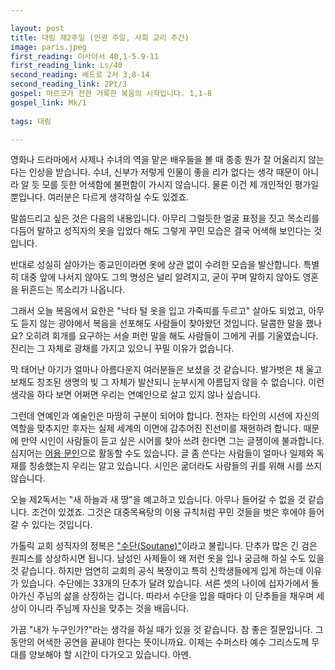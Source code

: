 ```yaml
---

layout: post
title: 대림 제2주일 (인권 주일, 사회 교리 주간)
image: paris.jpeg
first_reading: 이사야서 40,1-5.9-11
first_reading_link: Ls/40
second_reading: 베드로 2서 3,8-14
second_reading_link: 2Pt/3
gospel: 마르코가 전한 거룩한 복음의 시작입니다. 1,1-8
gospel_link: Mk/1
 
tags: 대림

---
```


영화나 드라마에서 사제나 수녀의 역을 맡은 배우들을 볼 때 종종 뭔가 잘 어울리지 않는다는 인상을 받습니다. 수녀, 신부가 저렇게 인물이 좋을 리가 없다는 생각 때문이 아니라 알 듯 모를 듯한 어색함에 불편함이 가시지 않습니다. 물론 이건 제 개인적인 평가일 뿐입니다. 여러분은 다르게 생각하실 수도 있겠죠.

말씀드리고 싶은 것은 다음의 내용입니다. 아무리 그럴듯한 얼굴 표정을 짓고 목소리를 다듬어 말하고 성직자의 옷을 입었다 해도 그렇게 꾸민 모습은 결국 어색해 보인다는 것입니다.

반대로 성실히 살아가는 종교인이라면 옷에 상관 없이 수려한 모습을 발산합니다. 특별히 대중 앞에 나서지 않아도 그의 명성은 널리 알려지고, 굳이 꾸며 말하지 않아도 영혼을 뒤흔드는 목소리가 나옵니다.

그래서 오늘 복음에서 요한은 "낙타 털 옷을 입고 가죽띠를 두르고" 살아도 되었고, 아무도 듣지 않는 광야에서 복음을 선포해도 사람들이 찾아왔던 것입니다. 달콤한 말을 했나요? 오히려 회개를 요구하는 서슬 퍼런 말을 해도 사람들이 그에게 귀를 기울였습니다. 진리는 그 자체로 광채를 가지고 있으니 꾸밀 이유가 없습니다.

막 태어난 아기가 얼마나 아름다운지 여러분들은 보셨을 것 같습니다. 발가벗은 채 울고 보채도 창조된 생명의 빛 그 자체가 발산되니 눈부시게 아름답지 않을 수 없습니다.
이런 생각을 하다 보면 어쩌면 우리는 연예인으로 살고 있지 않나 싶습니다.

그런데 연예인과 예술인은 마땅히 구분이 되어야 합니다. 전자는 타인의 시선에 자신의 역할을 맞추지만 후자는 실제 세계의 이면에 감추어진 진선미를 재현하려 합니다. 때문에 만약 시인이 사람들이 듣고 싶은 시어를 찾아 쓰려 한다면 그는 글쟁이에 불과합니다. 심지어는 <a href="https://encykorea.aks.ac.kr/Article/E0052011">어용 문인</a>으로 활동할 수도 있습니다. 글 좀 쓴다는 사람들이 얼마나 일제와 독재를 칭송했는지 우리는 알고 있습니다. 시인은 굶더라도 사람들의 귀를 위해 시를 쓰지 않습니다.

오늘 제2독서는 "새 하늘과 새 땅"을 예고하고 있습니다. 아무나 들어갈 수 없을 것 같습니다. 조건이 있겠죠. 그것은 대중목욕탕의 이용 규칙처럼 꾸민 것들을 벗은 후에야 들어갈 수 있다는 것입니다.

가톨릭 교회 성직자의 정복은 <a href="https://maria.catholic.or.kr/dictionary/term/term_view.asp?ctxtIdNum=1956&keyword=%EC%88%98%EB%8B%A8&gubun=01">"수단(Soutane)"</a>이라고 불립니다. 단추가 많은 긴 검은 원피스를 상상하시면 됩니다. 남성인 사제들이 왜 저런 옷을 입나 궁금해 하실 수도 있을 것 같습니다. 하지만 엄연히 교회의 공식 복장이고 특히 신학생들에게 입게 하는데 이유가 있습니다. 수단에는 33개의 단추가 달려 있습니다. 서른 셋의 나이에 십자가에서 돌아가신 주님의 삶을 상징하는 겁니다. 따라서 수단을 입을 때마다 이 단추들을 채우며 세상이 아니라 주님께 자신을 맞추는 것을 배웁니다.

가끔 "내가 누구인가?"라는 생각을 하실 때가 있을 것 같습니다. 참 좋은 질문입니다. 그동안의 어색한 공연을 끝내야 한다는 뜻이니까요. 이제는 수퍼스타 예수 그리스도께 무대를 양보해야 할 시간이 다가오고 있습니다. 아멘.
